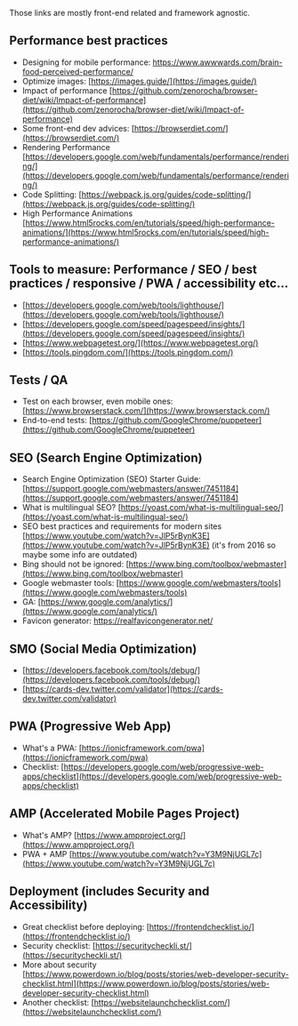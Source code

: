 Those links are mostly front-end related and framework agnostic.

## Performance best practices

- Designing for mobile performance: https://www.awwwards.com/brain-food-perceived-performance/
- Optimize images:  [https://images.guide/](https://images.guide/)
- Impact of performance  [https://github.com/zenorocha/browser-diet/wiki/Impact-of-performance](https://github.com/zenorocha/browser-diet/wiki/Impact-of-performance)
- Some front-end dev advices:   [https://browserdiet.com/](https://browserdiet.com/)
- Rendering Performance  [https://developers.google.com/web/fundamentals/performance/rendering/](https://developers.google.com/web/fundamentals/performance/rendering/)
- Code Splitting:  [https://webpack.js.org/guides/code-splitting/](https://webpack.js.org/guides/code-splitting/)
- High Performance Animations  [https://www.html5rocks.com/en/tutorials/speed/high-performance-animations/](https://www.html5rocks.com/en/tutorials/speed/high-performance-animations/)

## Tools to measure: Performance / SEO / best practices / responsive / PWA / accessibility etc...

- [https://developers.google.com/web/tools/lighthouse/](https://developers.google.com/web/tools/lighthouse/)
- [https://developers.google.com/speed/pagespeed/insights/](https://developers.google.com/speed/pagespeed/insights/)
- [https://www.webpagetest.org/](https://www.webpagetest.org/)
- [https://tools.pingdom.com/](https://tools.pingdom.com/)

## Tests / QA

- Test on each browser, even mobile ones:  [https://www.browserstack.com/](https://www.browserstack.com/)
- End-to-end tests:  [https://github.com/GoogleChrome/puppeteer](https://github.com/GoogleChrome/puppeteer)

## SEO (Search Engine Optimization)

- Search Engine Optimization (SEO) Starter Guide:  [https://support.google.com/webmasters/answer/7451184](https://support.google.com/webmasters/answer/7451184)
- What is multilingual SEO?  [https://yoast.com/what-is-multilingual-seo/](https://yoast.com/what-is-multilingual-seo/)
- SEO best practices and requirements for modern sites  [https://www.youtube.com/watch?v=JlP5rBynK3E](https://www.youtube.com/watch?v=JlP5rBynK3E) (it&#39;s from 2016 so maybe some info are outdated)
- Bing should not be ignored:  [https://www.bing.com/toolbox/webmaster](https://www.bing.com/toolbox/webmaster)
- Google webmaster tools:  [https://www.google.com/webmasters/tools](https://www.google.com/webmasters/tools)
- GA:  [https://www.google.com/analytics/](https://www.google.com/analytics/)
- Favicon generator: https://realfavicongenerator.net/

## SMO (Social Media Optimization)

- [https://developers.facebook.com/tools/debug/](https://developers.facebook.com/tools/debug/)
- [https://cards-dev.twitter.com/validator](https://cards-dev.twitter.com/validator)

## PWA (Progressive Web App)

- What&#39;s a PWA:  [https://ionicframework.com/pwa](https://ionicframework.com/pwa)
- Checklist:  [https://developers.google.com/web/progressive-web-apps/checklist](https://developers.google.com/web/progressive-web-apps/checklist)

## AMP (Accelerated Mobile Pages Project)

- What&#39;s AMP?  [https://www.ampproject.org/](https://www.ampproject.org/)
- PWA + AMP  [https://www.youtube.com/watch?v=Y3M9NjUGL7c](https://www.youtube.com/watch?v=Y3M9NjUGL7c)

## Deployment (includes Security and Accessibility)

- Great checklist before deploying:  [https://frontendchecklist.io/](https://frontendchecklist.io/)
- Security checklist: [https://securitycheckli.st/](https://securitycheckli.st/)
- More about security  [https://www.powerdown.io/blog/posts/stories/web-developer-security-checklist.html](https://www.powerdown.io/blog/posts/stories/web-developer-security-checklist.html)
- Another checklist:  [https://websitelaunchchecklist.com/](https://websitelaunchchecklist.com/)
